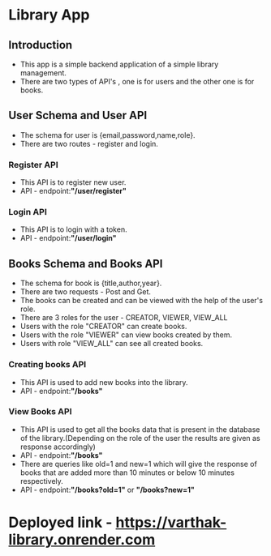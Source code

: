 # Library App

## Introduction

- This app is a simple backend application of a simple library management.
- There are two types of API's , one is for users and the other one is for books.

## User Schema and User API

- The schema for user is {email,password,name,role}.
- There are two routes - register and login.

### Register API

- This API is to register new user.
- API - endpoint:<b>"/user/register"</b>

### Login API

- This API is to login with a token.
- API - endpoint:<b>"/user/login"</b>

## Books Schema and Books API

- The schema for book is {title,author,year}.
- There are two requests - Post and Get.
- The books can be created and can be viewed with the help of the user's role.
- There are 3 roles for the user - CREATOR, VIEWER, VIEW_ALL
- Users with the role "CREATOR" can create books.
- Users with the role "VIEWER" can view books created by them.
- Users with role "VIEW_ALL" can see all created books.

### Creating books API

- This API is used to add new books into the library.
- API - endpoint:<b>"/books"</b>

### View Books API

- This API is used to get all the books data that is present in the database of the library.(Depending on the role of the user the results are given as response accordingly)
- API - endpoint:<b>"/books"</b>
- There are queries like old=1 and new=1 which will give the response of books that are added more than 10 minutes or below 10 minutes respectively.
- API - endpoint:<b>"/books?old=1"</b> or <b>"/books?new=1"</b>

# Deployed link - https://varthak-library.onrender.com
